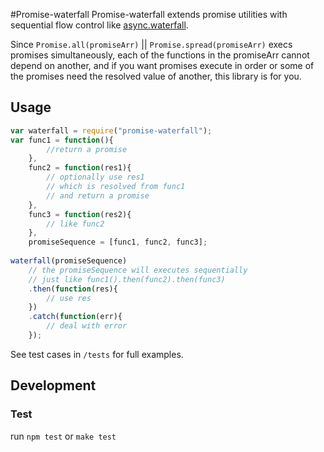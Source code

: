 #Promise-waterfall
Promise-waterfall extends promise utilities with sequential flow control like [async.waterfall]((https://github.com/caolan/async#waterfalltasks-callback)). 

Since `Promise.all(promiseArr)` || `Promise.spread(promiseArr)` execs promises simultaneously, each of the functions in the promiseArr cannot depend on another, and if you want promises execute in order or some of the promises need the resolved value of another, this library is for you.

## Usage


```javascript
var waterfall = require("promise-waterfall");
var func1 = function(){
        //return a promise
    },
    func2 = function(res1){
        // optionally use res1 
        // which is resolved from func1 
        // and return a promise
    },
    func3 = function(res2){
        // like func2
    },
    promiseSequence = [func1, func2, func3];
    
waterfall(promiseSequence) 
    // the promiseSequence will executes sequentially
    // just like func1().then(func2).then(func3)
    .then(function(res){
        // use res
    })
    .catch(function(err){
        // deal with error
    });
```
See test cases in `/tests` for full examples.

## Development

### Test
run `npm test` or `make test`


